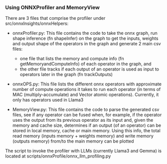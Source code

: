 ### Using ONNXProfiler and MemoryView

There are 3 files that comprise the profiler under src/onnxInsights/onnxHelpers:

- onnxProfiler.py: This file contains the code to take the onnx graph, run shape inference (fn shapeInfer) on the graph to get the inputs, weights and output shape of the operators in the graph and generate 2 main csv files:
  - one file that lists the memory and compute info (fn getMemoryandComputeInfo) of each operator in the graph, and
  - the other file tracks if each output of an operator is used as input to operators later in the graph (fn trackOutputs)

- onnxOPS.py: This file lists the different onnx operators with approximate number of compute operations it takes to run each operator (in terms of MAC (multiply-accumulate) and Vector atomic operations). Currently, it only has operators used in Llama3

- MemoryView.py: This file contains the code to parse the generated csv files, see if any operator can be fused when, for example, if the operator uses the output from its previous operator as its input and, given the memory and cache size, determines if an output (of an operator) can be stored in local memory, cache or main memory. Using this info, the total read memory (inputs memory + weights memory) and write memory (outputs memory) from/to the main memory can be plotted

The script to invoke the profiler with LLMs (currently Llama3 and Gemma) is located at scripts/onnxProfile/onnx_llm_profiling.py
